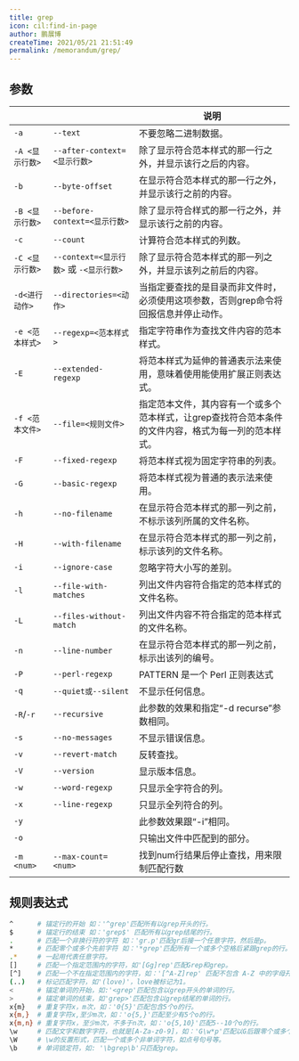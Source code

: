 ```yaml
---
title: grep
icon: cil:find-in-page
author: 鹏展博
createTime: 2021/05/21 21:51:49
permalink: /memorandum/grep/
---
```


## 参数

|                 |                                         | 说明                                                                                                 |
| --------------- | --------------------------------------- | ---------------------------------------------------------------------------------------------------- |
| `-a`            | `--text`                                | 不要忽略二进制数据。                                                                                 |
| `-A <显示行数>` | `--after-context=<显示行数>`            | 除了显示符合范本样式的那一行之外，并显示该行之后的内容。                                             |
| `-b`            | `--byte-offset`                         | 在显示符合范本样式的那一行之外，并显示该行之前的内容。                                               |
| `-B <显示行数>` | `--before-context=<显示行数>`           | 除了显示符合样式的那一行之外，并显示该行之前的内容。                                                 |
| `-c`            | `--count`                               | 计算符合范本样式的列数。                                                                             |
| `-C <显示行数>` | `--context=<显示行数>` 或 `-<显示行数>` | 除了显示符合范本样式的那一列之外，并显示该列之前后的内容。                                           |
| `-d<进行动作>`  | `--directories=<动作>`                  | 当指定要查找的是目录而非文件时，必须使用这项参数，否则grep命令将回报信息并停止动作。                 |
| `-e <范本样式>` | `--regexp=<范本样式>`                   | 指定字符串作为查找文件内容的范本样式。                                                               |
| `-E`            | `--extended-regexp`                     | 将范本样式为延伸的普通表示法来使用，意味着使用能使用扩展正则表达式。                                 |
| `-f <范本文件>` | `--file=<规则文件>`                     | 指定范本文件，其内容有一个或多个范本样式，让grep查找符合范本条件的文件内容，格式为每一列的范本样式。 |
| `-F`            | `--fixed-regexp`                        | 将范本样式视为固定字符串的列表。                                                                     |
| `-G`            | `--basic-regexp`                        | 将范本样式视为普通的表示法来使用。                                                                   |
| `-h`            | `--no-filename`                         | 在显示符合范本样式的那一列之前，不标示该列所属的文件名称。                                           |
| `-H`            | `--with-filename`                       | 在显示符合范本样式的那一列之前，标示该列的文件名称。                                                 |
| `-i`            | `--ignore-case`                         | 忽略字符大小写的差别。                                                                               |
| `-l`            | `--file-with-matches`                   | 列出文件内容符合指定的范本样式的文件名称。                                                           |
| `-L`            | `--files-without-match`                 | 列出文件内容不符合指定的范本样式的文件名称。                                                         |
| `-n`            | `--line-number`                         | 在显示符合范本样式的那一列之前，标示出该列的编号。                                                   |
| `-P`            | `--perl-regexp`                         | PATTERN 是一个 Perl 正则表达式                                                                       |
| `-q`            | `--quiet或--silent`                     | 不显示任何信息。                                                                                     |
| `-R`/`-r`       | `--recursive`                           | 此参数的效果和指定“-d recurse”参数相同。                                                             |
| `-s`            | `--no-messages`                         | 不显示错误信息。                                                                                     |
| `-v`            | `--revert-match`                        | 反转查找。                                                                                           |
| `-V`            | `--version`                             | 显示版本信息。                                                                                       |
| `-w`            | `--word-regexp`                         | 只显示全字符合的列。                                                                                 |
| `-x`            | `--line-regexp`                         | 只显示全列符合的列。                                                                                 |
| `-y`            |                                         | 此参数效果跟“-i”相同。                                                                               |
| `-o`            |                                         | 只输出文件中匹配到的部分。                                                                           |
| `-m <num>`      | `--max-count=<num>`                     | 找到num行结果后停止查找，用来限制匹配行数                                                            |

## 规则表达式

```sh :no-line-numbers
^      # 锚定行的开始 如：'^grep'匹配所有以grep开头的行。    
$      # 锚定行的结束 如：'grep$' 匹配所有以grep结尾的行。
.      # 匹配一个非换行符的字符 如：'gr.p'匹配gr后接一个任意字符，然后是p。    
*      # 匹配零个或多个先前字符 如：'*grep'匹配所有一个或多个空格后紧跟grep的行。    
.*     # 一起用代表任意字符。   
[]     # 匹配一个指定范围内的字符，如'[Gg]rep'匹配Grep和grep。    
[^]    # 匹配一个不在指定范围内的字符，如：'[^A-Z]rep' 匹配不包含 A-Z 中的字母开头，紧跟 rep 的行
(..)   # 标记匹配字符，如'(love)'，love被标记为1。    
<      # 锚定单词的开始，如:'<grep'匹配包含以grep开头的单词的行。    
>      # 锚定单词的结束，如'grep>'匹配包含以grep结尾的单词的行。    
x{m}   # 重复字符x，m次，如：'0{5}'匹配包含5个o的行。    
x{m,}  # 重复字符x,至少m次，如：'o{5,}'匹配至少有5个o的行。    
x{m,n} # 重复字符x，至少m次，不多于n次，如：'o{5,10}'匹配5--10个o的行。   
\w     # 匹配文字和数字字符，也就是[A-Za-z0-9]，如：'G\w*p'匹配以G后跟零个或多个文字或数字字符，然后是p。   
\W     # \w的反置形式，匹配一个或多个非单词字符，如点号句号等。   
\b     # 单词锁定符，如: '\bgrep\b'只匹配grep。  
```
